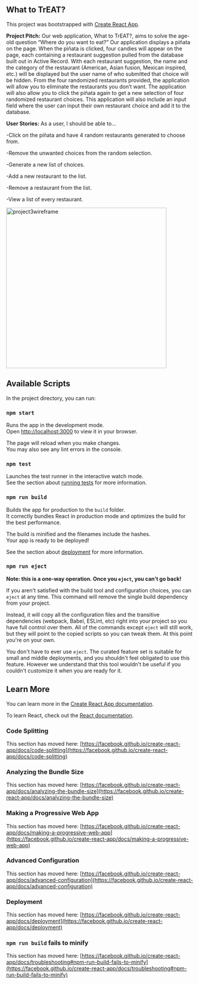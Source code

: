 ## What to TrEAT?

This project was bootstrapped with [Create React App](https://github.com/facebook/create-react-app).

**Project Pitch:**
Our web application, What to TrEAT?, aims to solve the age-old question “Where do you want to eat?” Our application displays a piñata on the page. When the piñata is clicked, four candies will appear on the page, each containing a restaurant suggestion pulled from the database built out in Active Record. With each restaurant suggestion, the name and the category of the restaurant (American, Asian fusion, Mexican inspired, etc.) will be displayed but the user name of who submitted that choice will be hidden. From the four randomized restaurants provided, the application will allow you to eliminate the restaurants you don’t want. The application will also allow you to click the piñata again to get a new selection of four randomized restaurant choices. This application will also include an input field where the user can input their own restaurant choice and add it to the database.

**User Stories:**
As a user, I should be able to…

  -Click on the piñata and have 4 random restaurants generated to choose from.
  
  -Remove the unwanted choices from the random selection.
  
  -Generate a new list of choices.
  
  -Add a new restaurant to the list.
  
  -Remove a restaurant from the list.
  
  -View a list of every restaurant.

<img width="430" alt="project3wireframe" src="https://user-images.githubusercontent.com/91583383/148131750-eb543ee6-46da-410c-a7ac-57470f412145.png">

## Available Scripts

In the project directory, you can run:

### `npm start`

Runs the app in the development mode.\
Open [http://localhost:3000](http://localhost:3000) to view it in your browser.

The page will reload when you make changes.\
You may also see any lint errors in the console.

### `npm test`

Launches the test runner in the interactive watch mode.\
See the section about [running tests](https://facebook.github.io/create-react-app/docs/running-tests) for more information.

### `npm run build`

Builds the app for production to the `build` folder.\
It correctly bundles React in production mode and optimizes the build for the best performance.

The build is minified and the filenames include the hashes.\
Your app is ready to be deployed!

See the section about [deployment](https://facebook.github.io/create-react-app/docs/deployment) for more information.

### `npm run eject`

**Note: this is a one-way operation. Once you `eject`, you can't go back!**

If you aren't satisfied with the build tool and configuration choices, you can `eject` at any time. This command will remove the single build dependency from your project.

Instead, it will copy all the configuration files and the transitive dependencies (webpack, Babel, ESLint, etc) right into your project so you have full control over them. All of the commands except `eject` will still work, but they will point to the copied scripts so you can tweak them. At this point you're on your own.

You don't have to ever use `eject`. The curated feature set is suitable for small and middle deployments, and you shouldn't feel obligated to use this feature. However we understand that this tool wouldn't be useful if you couldn't customize it when you are ready for it.

## Learn More

You can learn more in the [Create React App documentation](https://facebook.github.io/create-react-app/docs/getting-started).

To learn React, check out the [React documentation](https://reactjs.org/).

### Code Splitting

This section has moved here: [https://facebook.github.io/create-react-app/docs/code-splitting](https://facebook.github.io/create-react-app/docs/code-splitting)

### Analyzing the Bundle Size

This section has moved here: [https://facebook.github.io/create-react-app/docs/analyzing-the-bundle-size](https://facebook.github.io/create-react-app/docs/analyzing-the-bundle-size)

### Making a Progressive Web App

This section has moved here: [https://facebook.github.io/create-react-app/docs/making-a-progressive-web-app](https://facebook.github.io/create-react-app/docs/making-a-progressive-web-app)

### Advanced Configuration

This section has moved here: [https://facebook.github.io/create-react-app/docs/advanced-configuration](https://facebook.github.io/create-react-app/docs/advanced-configuration)

### Deployment

This section has moved here: [https://facebook.github.io/create-react-app/docs/deployment](https://facebook.github.io/create-react-app/docs/deployment)

### `npm run build` fails to minify

This section has moved here: [https://facebook.github.io/create-react-app/docs/troubleshooting#npm-run-build-fails-to-minify](https://facebook.github.io/create-react-app/docs/troubleshooting#npm-run-build-fails-to-minify)
